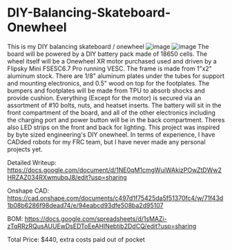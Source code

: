 # DIY-Balancing-Skateboard-Onewheel
This is my DIY balancing skateboard / onewheel
![image](https://github.com/user-attachments/assets/4aade3b2-0046-4c1b-b251-03ee7ad47a54)
![image](https://github.com/user-attachments/assets/a018ad5a-410a-49be-abcd-d8e1890fdbc5)
The board will be powered by a DIY battery pack made of 18650 cells. The wheel itself will be a Onewheel XR motor purchased used and driven by a Flipsky Mini FSESC6.7 Pro running VESC. The frame is made from 1"x2" aluminum stock. There are 1/8" aluminum plates under the tubes for support and mounting electronics, and 0.5" wood on top for the footplates. The bumpers and footplates will be made from TPU to absorb shocks and provide cushion. Everything (Except for the motor) is secured via an assortment of #10 bolts, nuts, and heatset inserts. The battery will sit in the front compartment of the board, and all of the other electronics including the charging port and power button will be in the back compartment. Theres also LED strips on the front and back for lighting. This project was inspired by byte sized engineering's DIY onewheel. In terms of experience, I have CADded robots for my FRC team, but I have never made any personal projects yet.

Detailed Writeup: https://docs.google.com/document/d/1NE0qM1cmgWuiWAkizPOwZtDWw2HRZAZ034RXwmubqJ8/edit?usp=sharing

Onshape CAD: https://cad.onshape.com/documents/c497d1f75425da5f51370fc4/w/71f43d1b08b6286f98dead74/e/94eabcd93dfe508ba2d95107

BOM: https://docs.google.com/spreadsheets/d/1sMAZi-zTqRRzRQusAUUEwDsEDToEeAHINebtib2DdCQ/edit?usp=sharing

Total Price: $440, extra costs paid out of pocket
